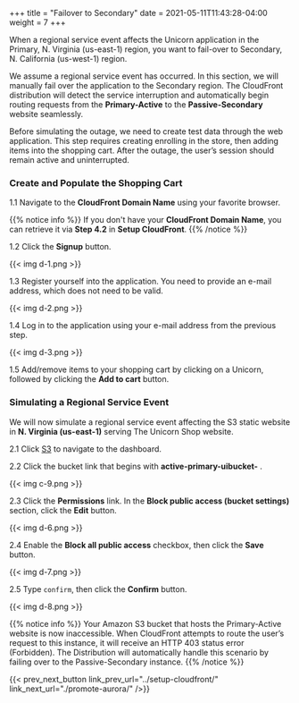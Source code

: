 +++
title = "Failover to Secondary"
date =  2021-05-11T11:43:28-04:00
weight = 7
+++

When a regional service event affects the Unicorn application in the Primary, N. Virginia (us-east-1) region, you want to fail-over to Secondary, N. California (us-west-1) region.

We assume a regional service event has occurred. In this section, we will manually fail over the application to the Secondary region.  The CloudFront distribution will detect the service interruption and automatically begin routing requests from the **Primary-Active** to the **Passive-Secondary** website seamlessly.

Before simulating the outage, we need to create test data through the web application. This step requires creating enrolling in the store, then adding items into the shopping cart.  After the outage, the user’s session should remain active and uninterrupted.

### Create and Populate the Shopping Cart

1.1 Navigate to the **CloudFront Domain Name** using your favorite browser.

{{% notice info %}}
If you don't have your **CloudFront Domain Name**, you can retrieve it via **Step 4.2** in **Setup CloudFront**.
{{% /notice %}}

1.2 Click the **Signup** button.

{{< img d-1.png >}}

1.3 Register yourself into the application. You need to provide an e-mail address, which does not need to be valid.

{{< img d-2.png >}}

1.4 Log in to the application using your e-mail address from the previous step.

{{< img d-3.png >}}

1.5 Add/remove items to your shopping cart by clicking on a Unicorn, followed by clicking the **Add to cart** button.

### Simulating a Regional Service Event

We will now simulate a regional service event affecting the S3 static website in **N. Virginia (us-east-1)** serving The Unicorn Shop website.

2.1 Click [S3](https://console.aws.amazon.com/s3/home?region=us-east-1#/) to navigate to the dashboard.

2.2 Click the bucket link that begins with **active-primary-uibucket-** .

{{< img c-9.png >}}

2.3 Click the **Permissions** link. In the **Block public access (bucket settings)** section, click the **Edit** button.

{{< img d-6.png >}}

2.4 Enable the **Block all public access** checkbox, then click the **Save** button.

{{< img d-7.png >}}

2.5 Type `confirm`, then click the **Confirm** button.

{{< img d-8.png >}}

{{% notice info %}}
Your Amazon S3 bucket that hosts the Primary-Active website is now inaccessible.  When CloudFront attempts to route the user’s request to this instance, it will receive an HTTP 403 status error (Forbidden).  The Distribution will automatically handle this scenario by failing over to the Passive-Secondary instance.
{{% /notice %}}

{{< prev_next_button link_prev_url="../setup-cloudfront/" link_next_url="./promote-aurora/" />}}


